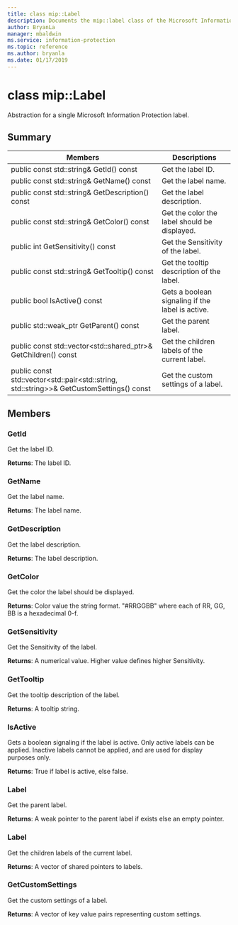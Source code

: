 ```yaml
---
title: class mip::Label 
description: Documents the mip::label class of the Microsoft Information Protection (MIP) SDK.
author: BryanLa
manager: mbaldwin
ms.service: information-protection
ms.topic: reference
ms.author: bryanla
ms.date: 01/17/2019
---
```


# class mip::Label 
Abstraction for a single Microsoft Information Protection label.
  
## Summary
 Members                        | Descriptions                                
--------------------------------|---------------------------------------------
 public const std::string& GetId() const  |  Get the label ID.
 public const std::string& GetName() const  |  Get the label name.
 public const std::string& GetDescription() const  |  Get the label description.
 public const std::string& GetColor() const  |  Get the color the label should be displayed.
 public int GetSensitivity() const  |  Get the Sensitivity of the label.
 public const std::string& GetTooltip() const  |  Get the tooltip description of the label.
 public bool IsActive() const  |  Gets a boolean signaling if the label is active.
public std::weak_ptr<Label> GetParent() const  |  Get the parent label.
public const std::vector<std::shared_ptr<Label>>& GetChildren() const  |  Get the children labels of the current label.
public const std::vector<std::pair<std::string, std::string>>& GetCustomSettings() const  |  Get the custom settings of a label.
  
## Members
  
### GetId
Get the label ID.

  
**Returns**: The label ID.
  
### GetName
Get the label name.

  
**Returns**: The label name.
  
### GetDescription
Get the label description.

  
**Returns**: The label description.
  
### GetColor
Get the color the label should be displayed.

  
**Returns**: Color value the string format. "#RRGGBB" where each of RR, GG, BB is a hexadecimal 0-f.
  
### GetSensitivity
Get the Sensitivity of the label.

  
**Returns**: A numerical value. Higher value defines higher Sensitivity.
  
### GetTooltip
Get the tooltip description of the label.

  
**Returns**: A tooltip string.
  
### IsActive
Gets a boolean signaling if the label is active.
Only active labels can be applied. Inactive labels cannot be applied, and are used for display purposes only. 

  
**Returns**: True if label is active, else false.
  
### Label
Get the parent label.

  
**Returns**: A weak pointer to the parent label if exists else an empty pointer.
  
### Label
Get the children labels of the current label.

  
**Returns**: A vector of shared pointers to labels.
  
### GetCustomSettings
Get the custom settings of a label.

  
**Returns**: A vector of key value pairs representing custom settings.